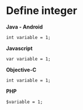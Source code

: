 # Define integer

**Java - Android**
```
int variable = 1;
```

**Javascript**
```
var variable = 1;
```

**Objective-C**
```
int variable = 1;
```

**PHP**
```
$variable = 1;
```
